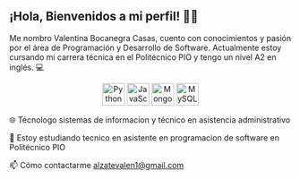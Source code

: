 ## ¡Hola, Bienvenidos a mi perfil! 👋🏼

Me nombro Valentina Bocanegra Casas, cuento con conocimientos y pasión por el área de Programación y Desarrollo de Software. Actualmente estoy cursando mi carrera técnica en el Politécnico PIO y tengo un nivel A2 en inglés. 💻
<div align="center">
    <img src="https://camo.githubusercontent.com/740b035ed7f2f9a189b337373e57b98f8c3d61d2fbbb7d7872a6563646a20abc/68747470733a2f2f74656368737461636b2d67656e657261746f722e76657263656c2e6170702f707974686f6e2d69636f6e2e737667" alt="Python logo" width="40" height="40"/>
 
  <img src="https://camo.githubusercontent.com/9f44b299b7e1173e15c41a2bb04863ca5e78c81ab947283d3b6f6475871b8f60/68747470733a2f2f74656368737461636b2d67656e657261746f722e76657263656c2e6170702f6a732d69636f6e2e737667" alt="JavaScript logo" width="40" height="40"/>
  <img src="https://cdn.jsdelivr.net/gh/devicons/devicon/icons/mongodb/mongodb-original.svg" alt="MongoDB logo" width="40" height="40"/>
  
  <img src="https://camo.githubusercontent.com/3ed284d0ecd9fcccabf0711e2cad6bbec412e417bcfb1da25502a1ed9adbaf78/68747470733a2f2f74656368737461636b2d67656e657261746f722e76657263656c2e6170702f6d7973716c2d69636f6e2e737667" alt="MySQL logo" width="40" height="40"/>
</div>

🌐 Técnologo sistemas de informacion y técnico en asistencia administrativo 

📱 Estoy estudiando tecnico en asistente en programacion de software en Politécnico PIO

📫 Cómo contactarme alzatevalen1@gmail.com



<!--
**valila2/valila2** is a ✨ _special_ ✨ repository because its `README.md` (this file) appears on your GitHub profile.

Here are some ideas to get you started:

- 🔭 I’m currently working on ...
- 🌱 I’m currently learning ...
- 👯 I’m looking to collaborate on ...
- 🤔 I’m looking for help with ...
- 💬 Ask me about ...
- 📫 How to reach me: ...
- 😄 Pronouns: ...
- ⚡ Fun fact: ...
-->
